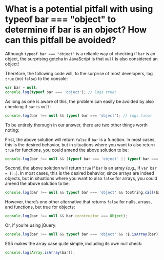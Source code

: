# What is a potential pitfall with using typeof bar === "object" to determine if bar is an object? How can this pitfall be avoided?

Although `typeof bar === "object"` is a reliable way of checking if `bar` is an object, the surprising gotcha in JavaScript is that `null` is also considered an object!

Therefore, the following code will, to the surprise of most developers, log `true` (not `false`) to the console:

```js
var bar = null;
console.log(typeof bar === 'object'); // logs true!
```

As long as one is aware of this, the problem can easily be avoided by also checking if `bar` is `null`:

```js
console.log(bar !== null && typeof bar === 'object'); // logs false
```

To be entirely thorough in our answer, there are two other things worth noting:

First, the above solution will return `false` if `bar` is a function. In most cases, this is the desired behavior, but in situations where you want to also return `true` for functions, you could amend the above solution to be:

```js
console.log(bar !== null && (typeof bar === 'object' || typeof bar === 'function'));
```

Second, the above solution will return `true` if `bar` is an array (e.g., if `var bar = [];`). In most cases, this is the desired behavior, since arrays are indeed objects, but in situations where you want to also `false` for arrays, you could amend the above solution to be:

```js
console.log(bar !== null && typeof bar === 'object' && toString.call(bar) !== '[object Array]');
```

However, there’s one other alternative that returns `false` for nulls, arrays, and functions, but true for objects:

```js
console.log(bar !== null && bar.constructor === Object);
```

Or, if you’re using jQuery:

```js
console.log(bar !== null && typeof bar === 'object' && !$.isArray(bar));
```

ES5 makes the array case quite simple, including its own null check:

```js
console.log(Array.isArray(bar));
```
